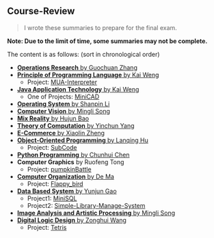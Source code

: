 ## Course-Review
>   I wrote these summaries to prepare for the final exam.

**Note: Due to the limit of time, some summaries may not be complete.**

The content is as follows: (sort in chronological order)

+   [**Operations Research** by Guochuan Zhang](https://github.com/jiangshibiao/Course-Review/blob/master/Operations-Research/Operations-Research.md)
+   [**Principle of Programming Language** by Kai Weng](https://github.com/jiangshibiao/Course-Review/blob/master/Principle-of-Programming-Language/readme.md)
    +   Project: [MUA-Interpreter](https://github.com/jiangshibiao/MUA-Interpreter)
+   [**Java Application Technology** by Kai Weng](https://github.com/jiangshibiao/Course-Review/blob/master/Java-Application-Technology)
    +   One of Projects: [MiniCAD](https://github.com/jiangshibiao/MiniCAD)
+ [**Operating System** by Shanpin Li](https://github.com/jiangshibiao/Course-Review/blob/master/Operating-System)
+   [**Computer Vision** by Mingli Song](https://github.com/jiangshibiao/Course-Review/blob/master/Computer-Vision)
+   [**Mix Reality** by Hujun Bao](https://github.com/jiangshibiao/Course-Review/blob/master/Mix-Reality)
+   [**Theory of Computation** by Yinchun Yang](https://github.com/jiangshibiao/Course-Review/blob/master/Theory-of-Computation/Theory-of-Computation.md)
+   [**E-Commerce** by Xiaolin Zheng](https://github.com/jiangshibiao/Course-Review/blob/master/E-Commerce)
+   [**Object-Oriented Programming** by Lanqing Hu](https://github.com/jiangshibiao/Course-Review/blob/master/Object-Oriented-Programming/Object-Oriented-Programming.md)
    +   Project: [SubCode](https://github.com/jiangshibiao/Text-Editor--Subcode)
+   [**Python Programming** by Chunhui Chen](https://github.com/jiangshibiao/Course-Review/blob/master/Python-Programming/Python-Programming.md)
+   **Computer Graphics** by Ruofeng Tong
    +   Project: [pumpkinBattle](https://github.com/jiangshibiao/pumpkinBattle)
+   [**Computer Organization** by De Ma](https://github.com/jiangshibiao/Course-Review/blob/master/Computer-Organization)
    +   Project: [Flappy_bird](https://github.com/jiangshibiao/Flappy_bird)
+   [**Data Based System** by Yunjun Gao](https://github.com/jiangshibiao/Course-Review/blob/master/Data-Based-System)
    +   Project1: [MiniSQL](https://github.com/jiangshibiao/MiniSQL)
    +   Project2: [Simple-Library-Manage-System](https://github.com/jiangshibiao/Simple-Library-Manage-System)
+   [**Image Analysis and Artistic Processing** by Mingli Song](https://github.com/jiangshibiao/Course-Review/blob/master/Image-Analysis-and-Artistic-Processing)
+   [**Digital Logic Design** by Zonghui Wang](https://github.com/jiangshibiao/Course-Review/blob/master/Digital-Logic-Design)
    +   Project: [Tetris](https://github.com/jiangshibiao/Tetris)